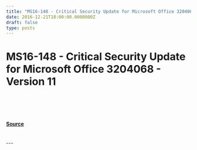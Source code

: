 ```yaml
---
title: "MS16-148 - Critical Security Update for Microsoft Office 3204068 - Version 11"
date: 2016-12-21T18:00:00.0000000Z
draft: false
type: posts
---
```

# MS16-148 - Critical Security Update for Microsoft Office 3204068 - Version 11

<br/>

<br/>

<br/>


#### [Source](https://technet.microsoft.com/en-us/library/security/MS16-148)

<br/>
---
